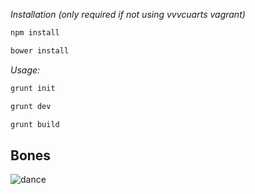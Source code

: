 *Installation (only required if not using vvvcuarts vagrant)*
```bash
npm install
```

```bash
bower install
```

*Usage:*

```bash
grunt init
```

```bash
grunt dev
```

```bash
grunt build
```

## Bones
![dance](http://i.imgur.com/YuP1ruw.gif)


